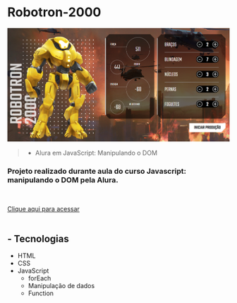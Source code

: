 # Robotron-2000

![preview](./.github/preview.png)

> - Alura em JavaScript: Manipulando o DOM 

### Projeto realizado durante aula do curso Javascript: manipulando o DOM pela Alura.
<br>

[ Clique aqui para acessar ](https://reissjoao.github.io/Robotron-2000/)
<br>
<br>
## - Tecnologias 

- HTML
- CSS
- JavaScript 
    - forEach
    - Manipulação de dados
    - Function 